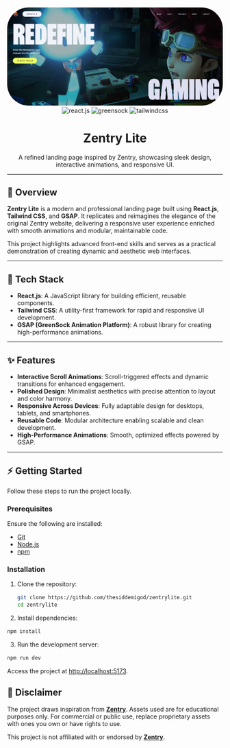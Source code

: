 <div align="center">
  <br />
    <a href="https://zentrylite.vercel.app" target="_blank">
      <img src="public/img/project_banner.png" alt="Project Banner" style="border-radius: 50px;">
    </a>
  <br />

  <div>
    <img src="https://img.shields.io/badge/-React_JS-black?style=for-the-badge&logoColor=white&logo=react&color=61DAFB" alt="react.js" />
    <img src="https://img.shields.io/badge/-GSAP-black?style=for-the-badge&logoColor=white&logo=greensock&color=88CE02" alt="greensock" />
    <img src="https://img.shields.io/badge/-Tailwind_CSS-black?style=for-the-badge&logoColor=white&logo=tailwindcss&color=06B6D4" alt="tailwindcss" />
  </div>

<h1 align="center">Zentry Lite</h1>
  <p align="center">A refined landing page inspired by Zentry, showcasing sleek design, interactive animations, and responsive UI.</p>
</div>

---

## 🌟 **Overview**

**Zentry Lite** is a modern and professional landing page built using **React.js**, **Tailwind CSS**, and **GSAP**. It replicates and reimagines the elegance of the original Zentry website, delivering a responsive user experience enriched with smooth animations and modular, maintainable code.

This project highlights advanced front-end skills and serves as a practical demonstration of creating dynamic and aesthetic web interfaces.

---

## 🚀 **Tech Stack**
- **React.js**: A JavaScript library for building efficient, reusable components.
- **Tailwind CSS**: A utility-first framework for rapid and responsive UI development.
- **GSAP (GreenSock Animation Platform)**: A robust library for creating high-performance animations.

---

## ✨ **Features**
- **Interactive Scroll Animations**: Scroll-triggered effects and dynamic transitions for enhanced engagement.
- **Polished Design**: Minimalist aesthetics with precise attention to layout and color harmony.
- **Responsive Across Devices**: Fully adaptable design for desktops, tablets, and smartphones.
- **Reusable Code**: Modular architecture enabling scalable and clean development.
- **High-Performance Animations**: Smooth, optimized effects powered by GSAP.

---

## ⚡ **Getting Started**
Follow these steps to run the project locally.

### **Prerequisites**
Ensure the following are installed:
- [Git](https://git-scm.com/)
- [Node.js](https://nodejs.org/)
- [npm](https://www.npmjs.com/)

### **Installation**
1. Clone the repository:
   ```bash
   git clone https://github.com/thesiddemigod/zentrylite.git
   cd zentrylite
   ```
2. Install dependencies:
```bash
npm install
```
3. Run the development server:
```bash
npm run dev
```
Access the project at [http://localhost:5173](http://localhost:5173).

## 📜 Disclaimer
The project draws inspiration from **[Zentry](https://zentry.com/)**. Assets used are for educational purposes only. For commercial or public use, replace proprietary assets with ones you own or have rights to use.

This project is not affiliated with or endorsed by **[Zentry](https://zentry.com/)**.